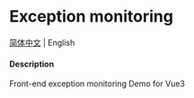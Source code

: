 # Exception monitoring

[简体中文](./README.md) | English

#### Description

Front-end exception monitoring Demo for Vue3
